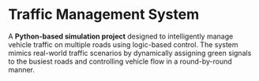 # Traffic Management System

A **Python-based simulation project** designed to intelligently manage vehicle traffic on multiple roads using logic-based control. The system mimics real-world traffic scenarios by dynamically assigning green signals to the busiest roads and controlling vehicle flow in a round-by-round manner.



